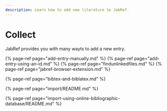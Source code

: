 ```yaml
---
description: Learn how to add new literature to JabRef.
---
```


# Collect

JabRef provides you with many wayts to add a new entry.

{% page-ref page="add-entry-manually.md" %}
{% page-ref page="add-entry-using-an-id.md" %}
{% page-ref page="findunlinkedfiles.md" %}
{% page-ref page="jabref-browser-extension.md" %}

{% page-ref page="bibtex-and-biblatex.md" %}

{% page-ref page="import/README.md" %}

{% page-ref page="import-using-online-bibliographic-database/README.md" %}















